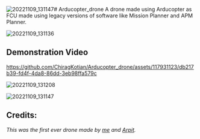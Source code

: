 ![20221109_131147](https://github.com/ChiragKotian/Arducopter_drone/assets/117931123/98dabb13-055c-49a3-9b62-ae6bdf833bdf)# Arducopter_drone
A drone made using Arducopter as FCU made using legacy versions of software like Mission Planner and APM Planner.

![20221109_131136](https://github.com/ChiragKotian/Arducopter_drone/assets/117931123/39a4d99c-b9a8-44e9-bdee-e51bdb2e6cb0)


## Demonstration Video


https://github.com/ChiragKotian/Arducopter_drone/assets/117931123/db217b39-fd4f-4da8-86dd-3eb98ffa579c



![20221109_131208](https://github.com/ChiragKotian/Arducopter_drone/assets/117931123/baab737d-b1cb-406d-a5dc-5cf40749bc6a)

![20221109_131147](https://github.com/ChiragKotian/Arducopter_drone/assets/117931123/ced41206-7ede-4bcc-afe7-153107c088b9)


## Credits:
_This was the first ever drone made by [me](https://chiragkotian.github.io) and [Arpit](https://github.com/arpitguptagithub)._
